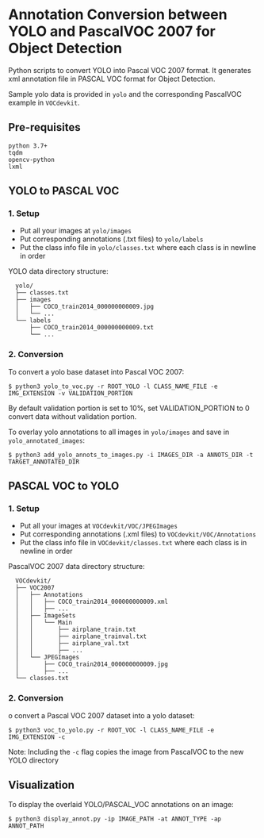 # Annotation Conversion between YOLO and PascalVOC 2007 for Object Detection

Python scripts to convert YOLO into Pascal VOC 2007 format. It generates xml annotation file in PASCAL VOC format for Object Detection.

Sample yolo data is provided in `yolo` and the corresponding PascalVOC example in `VOCdevkit`.

## Pre-requisites

    python 3.7+
    tqdm
    opencv-python
    lxml

## YOLO to PASCAL VOC

### 1. Setup

-   Put all your images at `yolo/images`
-   Put corresponding annotations (.txt files) to `yolo/labels`
-   Put the class info file in `yolo/classes.txt` where each class is in newline in order

YOLO data directory structure:

      yolo/
      ├── classes.txt
      ├── images
      │   ├── COCO_train2014_000000000009.jpg
      │   └── ...
      └── labels
          ├── COCO_train2014_000000000009.txt
          └── ...

### 2. Conversion

To convert a yolo base dataset into Pascal VOC 2007:

```shell
$ python3 yolo_to_voc.py -r ROOT_YOLO -l CLASS_NAME_FILE -e IMG_EXTENSION -v VALIDATION_PORTION
```

By default validation portion is set to 10%, set VALIDATION_PORTION to 0 convert data without validation portion.

To overlay yolo annotations to all images in `yolo/images` and save in `yolo_annotated_images`:

```shell
$ python3 add_yolo_annots_to_images.py -i IMAGES_DIR -a ANNOTS_DIR -t TARGET_ANNOTATED_DIR
```

## PASCAL VOC to YOLO

### 1. Setup

-   Put all your images at `VOCdevkit/VOC/JPEGImages`
-   Put corresponding annotations (.xml files) to `VOCdevkit/VOC/Annotations`
-   Put the class info file in `VOCdevkit/classes.txt` where each class is in newline in order

PascalVOC 2007 data directory structure:

      VOCdevkit/
      ├── VOC2007
      │   ├── Annotations
      │   │   ├── COCO_train2014_000000000009.xml
      │   │   ├── ...
      │   ├── ImageSets
      │   │   └── Main
      │   │       ├── airplane_train.txt
      │   │       ├── airplane_trainval.txt
      │   │       ├── airplane_val.txt
      │   │       ├── ...
      │   └── JPEGImages
      │       ├── COCO_train2014_000000000009.jpg
      │       ├── ...
      └── classes.txt

### 2. Conversion

o convert a Pascal VOC 2007 dataset into a yolo dataset:

```shell
$ python3 voc_to_yolo.py -r ROOT_VOC -l CLASS_NAME_FILE -e IMG_EXTENSION -c
```

Note: Including the `-c` flag copies the image from PascalVOC to the new YOLO directory

## Visualization

To display the overlaid YOLO/PASCAL_VOC annotations on an image:

```shell
$ python3 display_annot.py -ip IMAGE_PATH -at ANNOT_TYPE -ap ANNOT_PATH
```
